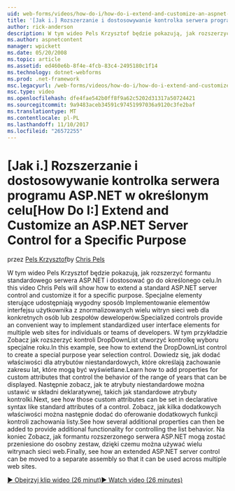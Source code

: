 ```yaml
---
uid: web-forms/videos/how-do-i/how-do-i-extend-and-customize-an-aspnet-server-control-for-a-specific-purpose
title: '[Jak i.] Rozszerzanie i dostosowywanie kontrolka serwera programu ASP.NET w określonym celu | Dokumentacja firmy Microsoft'
author: rick-anderson
description: W tym wideo Pels Krzysztof będzie pokazują, jak rozszerzyć formantu standardowego serwera ASP.NET i dostosować go do określonego celu. Specjalne elementy sterujące udostępniają c...
ms.author: aspnetcontent
manager: wpickett
ms.date: 05/20/2008
ms.topic: article
ms.assetid: ed460e6b-8f4e-4fcb-83c4-2495180c1f14
ms.technology: dotnet-webforms
ms.prod: .net-framework
msc.legacyurl: /web-forms/videos/how-do-i/how-do-i-extend-and-customize-an-aspnet-server-control-for-a-specific-purpose
msc.type: video
ms.openlocfilehash: dfe4fae542b0ff8f9a62c5202d31317a50724421
ms.sourcegitcommit: 9a9483aceb34591c97451997036a9120c3fe2baf
ms.translationtype: MT
ms.contentlocale: pl-PL
ms.lasthandoff: 11/10/2017
ms.locfileid: "26572255"
---
```

<a name="how-do-i-extend-and-customize-an-aspnet-server-control-for-a-specific-purpose"></a><span data-ttu-id="eaa07-104">[Jak i.] Rozszerzanie i dostosowywanie kontrolka serwera programu ASP.NET w określonym celu</span><span class="sxs-lookup"><span data-stu-id="eaa07-104">[How Do I:] Extend and Customize an ASP.NET Server Control for a Specific Purpose</span></span>
====================
<span data-ttu-id="eaa07-105">przez [Pels Krzysztof](https://twitter.com/chrispels)</span><span class="sxs-lookup"><span data-stu-id="eaa07-105">by [Chris Pels](https://twitter.com/chrispels)</span></span>

<span data-ttu-id="eaa07-106">W tym wideo Pels Krzysztof będzie pokazują, jak rozszerzyć formantu standardowego serwera ASP.NET i dostosować go do określonego celu.</span><span class="sxs-lookup"><span data-stu-id="eaa07-106">In this video Chris Pels will show how to extend a standard ASP.NET server control and customize it for a specific purpose.</span></span> <span data-ttu-id="eaa07-107">Specjalne elementy sterujące udostępniają wygodny sposób Implementowanie elementów interfejsu użytkownika z znormalizowanych wielu witryn sieci web dla konkretnych osób lub zespołów deweloperów.</span><span class="sxs-lookup"><span data-stu-id="eaa07-107">Specialized controls provide an convenient way to implement standardized user interface elements for multiple web sites for individuals or teams of developers.</span></span> <span data-ttu-id="eaa07-108">W tym przykładzie Zobacz jak rozszerzyć kontroli DropDownList utworzyć kontrolkę wyboru specjalne roku.</span><span class="sxs-lookup"><span data-stu-id="eaa07-108">In this example, see how to extend the DropDownList control to create a special purpose year selection control.</span></span> <span data-ttu-id="eaa07-109">Dowiedz się, jak dodać właściwości dla atrybutów niestandardowych, które określają zachowanie zakresu lat, które mogą być wyświetlane.</span><span class="sxs-lookup"><span data-stu-id="eaa07-109">Learn how to add properties for custom attributes that control the behavior of the range of years that can be displayed.</span></span> <span data-ttu-id="eaa07-110">Następnie zobacz, jak te atrybuty niestandardowe można ustawić w składni deklaratywnej, takich jak standardowe atrybuty kontrolki.</span><span class="sxs-lookup"><span data-stu-id="eaa07-110">Next, see how those custom attributes can be set in declarative syntax like standard attributes of a control.</span></span> <span data-ttu-id="eaa07-111">Zobacz, jak kilka dodatkowych właściwości można następnie dodać do oferowanie dodatkowych funkcji kontroli zachowania listy.</span><span class="sxs-lookup"><span data-stu-id="eaa07-111">See how several additional properties can then be added to provide additional functionality for controlling the list behavior.</span></span> <span data-ttu-id="eaa07-112">Na koniec Zobacz, jak formantu rozszerzonego serwera ASP.NET mogą zostać przeniesione do osobny zestaw, dzięki czemu można używać wielu witrynach sieci web.</span><span class="sxs-lookup"><span data-stu-id="eaa07-112">Finally, see how an extended ASP.NET server control can be moved to a separate assembly so that it can be used across multiple web sites.</span></span>

[<span data-ttu-id="eaa07-113">&#9654; Obejrzyj klip wideo (26 minut)</span><span class="sxs-lookup"><span data-stu-id="eaa07-113">&#9654; Watch video (26 minutes)</span></span>](https://channel9.msdn.com/Blogs/ASP-NET-Site-Videos/how-do-i-extend-and-customize-an-aspnet-server-control-for-a-specific-purpose)
